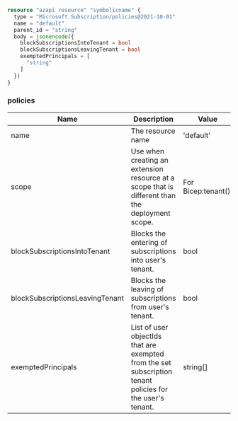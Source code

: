 ```terraform
resource "azapi_resource" "symbolicname" {
  type = "Microsoft.Subscription/policies@2021-10-01"
  name = "default"
  parent_id = "string"
  body = jsonencode({
    blockSubscriptionsIntoTenant = bool
    blockSubscriptionsLeavingTenant = bool
    exemptedPrincipals = [
      "string"
    ]
  })
}

```

### policies

| Name | Description | Value |
|-|-|-|
| name | The resource name | 'default' |
| scope | Use when creating an extension resource at a scope that is different than the deployment scope. | For Bicep:tenant(). |
| blockSubscriptionsIntoTenant | Blocks the entering of subscriptions into user's tenant. | bool |
| blockSubscriptionsLeavingTenant | Blocks the leaving of subscriptions from user's tenant. | bool |
| exemptedPrincipals | List of user objectIds that are exempted from the set subscription tenant policies for the user's tenant. | string[] |


